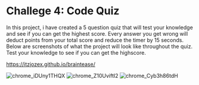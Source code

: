 # Challege 4: Code Quiz

In this project, i have created a 5 question quiz that will test your knowledge and see if you can get the highest score. 
Every answer you get wrong will deduct points from your total score and reduce the timer by 15 seconds.
Below are screenshots of what the project will look like throughout the quiz. Test your knowledge to see if you can get the highscore.



https://itzjozex.github.io/braintease/

![chrome_iDUny1THQX](https://user-images.githubusercontent.com/79811001/120124055-49057080-c180-11eb-9396-9879f9d4050c.png)
![chrome_Z10UviftI2](https://user-images.githubusercontent.com/79811001/120124056-499e0700-c180-11eb-966b-13a65363cfa0.png)
![chrome_Cyb3h86tdH](https://user-images.githubusercontent.com/79811001/120124057-499e0700-c180-11eb-9f25-8f5310bb05d7.png)
